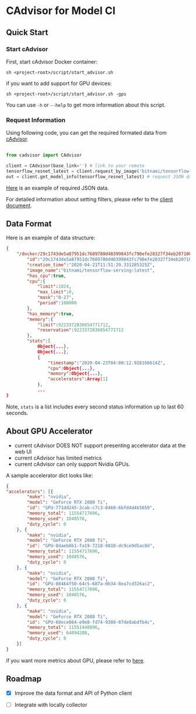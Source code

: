 # CAdvisor for Model CI

## Quick Start 

### Start cAdvisor

First, start cAdvisor Docker container:

```shell script
sh <project-root>/script/start_advisor.sh 
```

if you want to add support for GPU devices:

```shell script
sh <project-root>/script/start_advisor.sh -gpu
```

You can use `-h` or `--help` to get more information about this script.

### Request Information

Using following code, you can get the required formated data from [cAdvisor](https://github.com/google/cadvisor/).

```python
 
from cadvisor import CAdvisor

client = CAdvisor(base_link='') # link to your remote 
tensorflow_resnet_latest = client.request_by_image('bitnami/tensorflow-serving:latest') # set filters
out = client.get_model_info(tensorflow_resnet_latest) # request JSON data
```
[Here](./example_data/example_tf_resnet.json.json) is an example of required JSON data.

For detailed information about setting filters, please refer to the [client document](./CLIENT.md).

## Data Format 

Here is an example of data structure:

```json
{
    "/docker/29c1743de5a87951dc7689780d40399843fc790efe28327f34eb20710668b661":{
        "id":"29c1743de5a87951dc7689780d40399843fc790efe28327f34eb20710668b661",
        "creation_time":"2020-04-21T11:51:29.331285325Z",
        "image_name":"bitnami/tensorflow-serving:latest",
        "has_cpu":true,
        "cpu":{
            "limit":1024,
            "max_limit":0,
            "mask":"0-27",
            "period":100000
        },
        "has_memory":true,
        "memory":{
            "limit":9223372036854771712,
            "reservation":9223372036854771712
        },
        "stats":[
            Object{...},
            Object{...},
            {
                "timestamp":"2020-04-23T04:00:12.928166614Z",
                "cpu":Object{...},
                "memory":Object{...},
                "accelerators":Array[1]
            },
            ...
}
```

Note, `stats` is a list includes every second status information up to last 60 seconds.

## About GPU Accelerator 

- current cAdvisor DOES NOT support presenting accelerator data at the web UI
- current cAdvisor has limited metrics
- current cAdvisor can only support Nvidia GPUs.

A sample accelerator dict looks like:

```json
{
"accelerators": [{
		"make": "nvidia",
		"model": "GeForce RTX 2080 Ti",
		"id": "GPU-771dd245-2cab-c7c3-8460-6bfd4d4b5659",
		"memory_total": 11554717696,
		"memory_used": 1048576,
		"duty_cycle": 0
	}, {
		"make": "nvidia",
		"model": "GeForce RTX 2080 Ti",
		"id": "GPU-0daeb0b1-fa19-7218-9810-dc9ce9d5ac8d",
		"memory_total": 11554717696,
		"memory_used": 1048576,
		"duty_cycle": 0
	}, {
		"make": "nvidia",
		"model": "GeForce RTX 2080 Ti",
		"id": "GPU-80464f50-64c5-687a-0b34-8ea7cd326ac2",
		"memory_total": 11554717696,
		"memory_used": 1048576,
		"duty_cycle": 0
	}, {
		"make": "nvidia",
		"model": "GeForce RTX 2080 Ti",
		"id": "GPU-60ece064-e9e8-fd74-9380-07de8abdfb4c",
		"memory_total": 11551440896,
		"memory_used": 64094208,
		"duty_cycle": 0
	}]
}
```

if you want more metrics about GPU, please refer to [here](https://github.com/google/cadvisor/issues/2271).

## Roadmap

- [x] Improve the data format and API of Python client
- [ ] Integrate with locally collector

